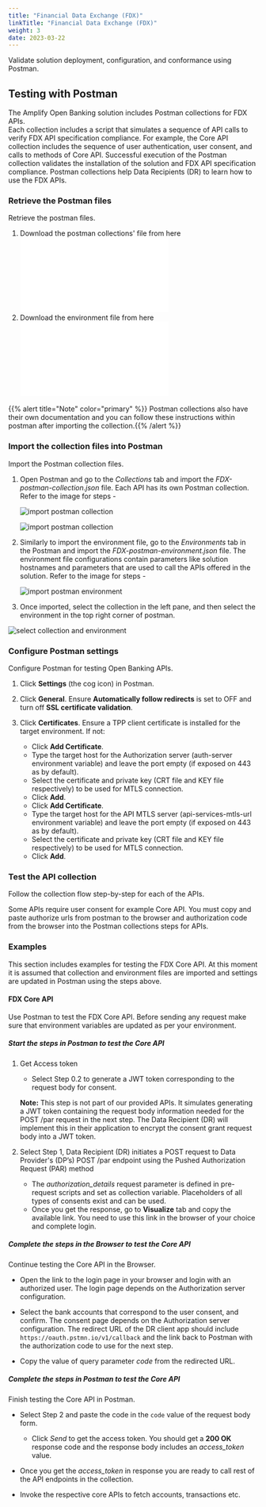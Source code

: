 ```yaml
---
title: "Financial Data Exchange (FDX)"
linkTitle: "Financial Data Exchange (FDX)"
weight: 3
date: 2023-03-22
---
```


Validate solution deployment, configuration, and conformance using Postman.

## Testing with Postman

The Amplify Open Banking solution includes Postman collections for FDX APIs.  
Each collection includes a script that simulates a sequence of API calls to verify FDX API specification compliance. For example, the Core API collection includes the sequence of user authentication, user consent, and calls to methods of Core API. Successful execution of the Postman collection validates the installation of the solution and FDX API specification compliance. Postman collections help Data Recipients (DR) to learn how to use the FDX APIs.

### Retrieve the Postman files

Retrieve the postman files.

1. Download the postman collections' file from here ![Postman Collection](/postman-collection/FDX-Demo-postman-collection.json)
2. Download the environment file from here ![Postman Environment File](/postman-collection/FDX-Demo-postman-environment.json)

{{% alert title="Note" color="primary" %}} Postman collections also have their own documentation and you can follow these instructions within postman after importing the collection.{{% /alert %}}

### Import the collection files into Postman

Import the Postman collection files.

1. Open Postman and go to the *Collections* tab and import the *FDX-postman-collection.json* file. Each API has its own Postman collection.
  Refer to the image for steps -

   ![import postman collection](/Images/import_collection.png)

   ![import postman collection](/Images/import_collection_step2.png)

2. Similarly to import the environment file, go to the *Environments* tab in the Postman and import the *FDX-postman-environment.json* file. The environment file configurations contain parameters like solution hostnames and parameters that are used to call the APIs offered in the solution.
   Refer to the image for steps -

   ![import postman environment](/Images/import_environment.png)

3. Once imported, select the collection in the left pane, and then select the environment in the top right corner of postman.

  ![select collection and environment](/Images/import_collection_set_env.png)

### Configure Postman settings

Configure Postman for testing Open Banking APIs.

1. Click **Settings** (the cog icon) in Postman.

2. Click **General**. Ensure **Automatically follow redirects** is set to OFF and turn off **SSL certificate validation**.

3. Click **Certificates**. Ensure a TPP client certificate is installed for the target environment. If not:
    * Click **Add Certificate**.
    * Type the target host for the Authorization server (auth-server environment variable) and leave the port empty (if exposed on 443 as by default).
    * Select the certificate and private key (CRT file and KEY file respectively) to be used for MTLS connection.
    * Click **Add**.
    * Click **Add Certificate**.
    * Type the target host for the API MTLS server (api-services-mtls-url environment variable) and leave the port empty (if exposed on 443 as by default).
    * Select the certificate and private key (CRT file and KEY file respectively) to be used for MTLS connection.
    * Click **Add**.

### Test the API collection

Follow the collection flow step-by-step for each of the APIs.

Some APIs require user consent for example Core API. You must copy and paste authorize urls from postman to the browser and authorization code from the browser into the Postman collections steps for APIs.

### Examples

This section includes examples for testing the FDX Core API. At this moment it is assumed that collection and environment files are imported   and settings are updated in Postman using the steps above.

#### FDX Core API

Use Postman to test the FDX Core API. Before sending any request make sure that environment variables are updated as per your environment.

##### Start the steps in Postman to test the Core API

1. Get Access token
    * Select Step 0.2 to generate a JWT token corresponding to the request body for consent.

   **Note:** This step is not part of our provided APIs. It simulates generating a JWT token containing the request body information needed for the POST /par request in the next step. The Data Recipient (DR) will implement this in their application to encrypt the consent grant request body into a JWT token.

2. Select Step 1, Data Recipient (DR) initiates a POST request to Data Provider's (DP’s) POST /par endpoint using the Pushed Authorization Request (PAR) method
    * The *authorization_details* request parameter is defined in pre-request scripts and set as collection variable. Placeholders of all types of consents exist and can be used.
    * Once you get the response, go to **Visualize** tab and copy the available link. You need to use this link in the browser of your choice and complete login.

##### Complete the steps in the Browser to test the Core API

Continue testing the Core API in the Browser.

* Open the link to the login page in your browser and login with an authorized user. The login page depends on the Authorization server configuration.

* Select the bank accounts that correspond to the user consent, and confirm. The consent page depends on the Authorization server configuration.
The redirect URL of the DR client app should include `https://oauth.pstmn.io/v1/callback` and the link back to Postman with the authorization code to use for the next step.

* Copy the value of query parameter *code* from the redirected URL.

##### Complete the steps in Postman to test the Core API

Finish testing the Core API in Postman.

* Select Step 2 and paste the code in the `code` value of the request body form.
    * Click *Send* to get the access token. You should get a **200 OK** response code and the response body includes an *access_token* value.

* Once you get the *access_token* in response you are ready to call rest of the API endpoints in the collection.
* Invoke the respective core APIs to fetch accounts, transactions etc.
